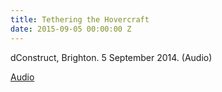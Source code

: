 ```yaml
---
title: Tethering the Hovercraft
date: 2015-09-05 00:00:00 Z
---
```


dConstruct, Brighton. 5 September 2014. (Audio)

[Audio](http://dconstruct.s3.amazonaws.com/2014/podcast/dconstruct2014-georgina-voss.mp3)